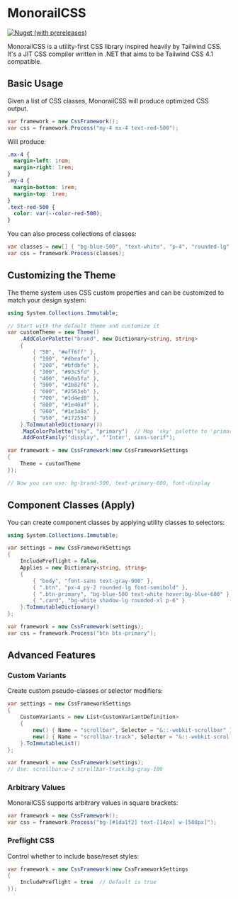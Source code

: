 # MonorailCSS

[![Nuget (with prereleases)](https://img.shields.io/nuget/vpre/MonorailCss)](https://www.nuget.org/packages/MonorailCss/)

MonorailCSS is a utility-first CSS library inspired heavily by Tailwind CSS. It's a JIT CSS compiler written in .NET that aims to be Tailwind CSS 4.1 compatible.

## Basic Usage

Given a list of CSS classes, MonorailCSS will produce optimized CSS output.

```csharp
var framework = new CssFramework();
var css = framework.Process("my-4 mx-4 text-red-500");
```

Will produce:

```css
.mx-4 {
  margin-left: 1rem;
  margin-right: 1rem;
}
.my-4 {
  margin-bottom: 1rem;
  margin-top: 1rem;
}
.text-red-500 {
  color: var(--color-red-500);
}
```

You can also process collections of classes:

```csharp
var classes = new[] { "bg-blue-500", "text-white", "p-4", "rounded-lg" };
var css = framework.Process(classes);
```

## Customizing the Theme

The theme system uses CSS custom properties and can be customized to match your design system:

```csharp
using System.Collections.Immutable;

// Start with the default theme and customize it
var customTheme = new Theme()
    .AddColorPalette("brand", new Dictionary<string, string>
    {
        { "50", "#eff6ff" },
        { "100", "#dbeafe" },
        { "200", "#bfdbfe" },
        { "300", "#93c5fd" },
        { "400", "#60a5fa" },
        { "500", "#3b82f6" },
        { "600", "#2563eb" },
        { "700", "#1d4ed8" },
        { "800", "#1e40af" },
        { "900", "#1e3a8a" },
        { "950", "#172554" }
    }.ToImmutableDictionary())
    .MapColorPalette("sky", "primary")  // Map 'sky' palette to 'primary'
    .AddFontFamily("display", "'Inter', sans-serif");

var framework = new CssFramework(new CssFrameworkSettings
{
    Theme = customTheme
});

// Now you can use: bg-brand-500, text-primary-600, font-display
```

## Component Classes (Apply)

You can create component classes by applying utility classes to selectors:

```csharp
using System.Collections.Immutable;

var settings = new CssFrameworkSettings
{
    IncludePreflight = false,
    Applies = new Dictionary<string, string>
    {
        { "body", "font-sans text-gray-900" },
        { ".btn", "px-4 py-2 rounded-lg font-semibold" },
        { ".btn-primary", "bg-blue-500 text-white hover:bg-blue-600" },
        { ".card", "bg-white shadow-lg rounded-xl p-6" }
    }.ToImmutableDictionary()
};

var framework = new CssFramework(settings);
var css = framework.Process("btn btn-primary");
```

## Advanced Features

### Custom Variants

Create custom pseudo-classes or selector modifiers:

```csharp
var settings = new CssFrameworkSettings
{
    CustomVariants = new List<CustomVariantDefinition>
    {
        new() { Name = "scrollbar", Selector = "&::-webkit-scrollbar" },
        new() { Name = "scrollbar-track", Selector = "&::-webkit-scrollbar-track" }
    }.ToImmutableList()
};

var framework = new CssFramework(settings);
// Use: scrollbar:w-2 scrollbar-track:bg-gray-100
```

### Arbitrary Values

MonorailCSS supports arbitrary values in square brackets:

```csharp
var framework = new CssFramework();
var css = framework.Process("bg-[#1da1f2] text-[14px] w-[500px]");
```

### Preflight CSS

Control whether to include base/reset styles:

```csharp
var framework = new CssFramework(new CssFrameworkSettings
{
    IncludePreflight = true  // Default is true
});
```        
